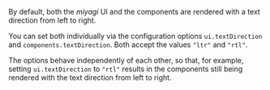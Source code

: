 By default, both the _miyagi_ UI and the components are rendered with a text direction from left to right.

You can set both individually via the configuration options `ui.textDirection` and `components.textDirection`.
Both accept the values `"ltr"` and `"rtl"`.

The options behave independently of each other, so that, for example, setting `ui.textDirection` to `"rtl"` results in the components still being rendered with the text direction from left to right.
